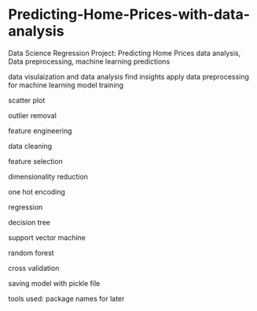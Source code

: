 # Predicting-Home-Prices-with-data-analysis
Data Science Regression Project:  Predicting Home Prices data analysis, Data preprocessing, machine learning predictions 

data visulaization and data analysis 
find insights
apply data preprocessing for machine learning model training

scatter plot

outlier removal

feature engineering

data cleaning

feature selection

dimensionality reduction

one hot encoding

regression

decision tree

support vector machine

random forest


cross validation

saving model with pickle file 

tools used: package names for later
